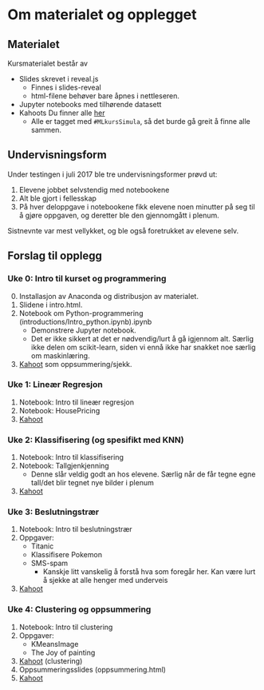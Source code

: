 
# Om materialet og opplegget

## Materialet

Kursmaterialet består av

* Slides skrevet i reveal.js
    * Finnes i slides-reveal
    * html-filene behøver bare åpnes i nettleseren.
* Jupyter notebooks med tilhørende datasett
* Kahoots Du finner alle [her](https://create.kahoot.it/#public/kahoots?filter=1&tags=%23MLkursSimula)
    * Alle er tagget med `#MLkursSimula`, så det burde gå greit å finne alle sammen.

## Undervisningsform

Under testingen i juli 2017 ble tre undervisningsformer prøvd ut:
1. Elevene jobbet selvstendig med notebookene
2. Alt ble gjort i fellesskap
3. På hver deloppgave i notebookene fikk elevene noen minutter på seg til å
    gjøre oppgaven, og deretter ble den gjennomgått i plenum.

Sistnevnte var mest vellykket, og ble også foretrukket av elevene selv.

## Forslag til opplegg

### **Uke 0:** Intro til kurset og programmering
0. Installasjon av Anaconda og distribusjon av materialet.
1. Slidene i intro.html.
2. Notebook om Python-programmering (introductions/Intro_python.ipynb).ipynb
    * Demonstrere Jupyter notebook.
    * Det er ikke sikkert at det er nødvendig/lurt å gå igjennom alt. Særlig ikke delen om scikit-learn, siden vi ennå ikke har snakket noe særlig om maskinlæring.
3. [Kahoot](https://create.kahoot.it/#quiz/be406a01-503b-4896-b918-8053dc632ce2) som oppsummering/sjekk.


### **Uke 1:** Lineær Regresjon
1. Notebook: Intro til lineær regresjon
2. Notebook: HousePricing
3. [Kahoot](https://create.kahoot.it/#quiz/64fa9ec5-253f-42bf-b605-341fbb685def)

### **Uke 2:** Klassifisering (og spesifikt med KNN)
1. Notebook: Intro til klassifisering
2. Notebook: Tallgjenkjenning
    * Denne slår veldig godt an hos elevene. Særlig når de får tegne egne tall/det blir tegnet nye bilder i plenum
3. [Kahoot](https://create.kahoot.it/#quiz/1cc21739-62f4-4f9f-af0e-0b0e02b8f97f)

### **Uke 3:** Beslutningstrær
1. Notebook: Intro til beslutningstrær
2. Oppgaver:
    * Titanic
    * Klassifisere Pokemon
    * SMS-spam
        * Kanskje litt vanskelig å forstå hva som foregår her. Kan være lurt å sjekke at alle henger med underveis
3. [Kahoot](https://create.kahoot.it/#quiz/7eb276e5-b446-4d8b-9862-974070a9cbc2)

### **Uke 4:** Clustering og oppsummering
1. Notebook: Intro til clustering
2. Oppgaver:
    * KMeansImage
    * The Joy of painting
3. [Kahoot](https://create.kahoot.it/#quiz/6340dc9b-7b33-4c55-873c-9199cca5dd2e) (clustering)
4. Oppsummeringsslides (oppsummering.html)
5. [Kahoot](https://create.kahoot.it/#quiz/c9333bea-682b-4b32-b5dd-6c1d18e9098e)

